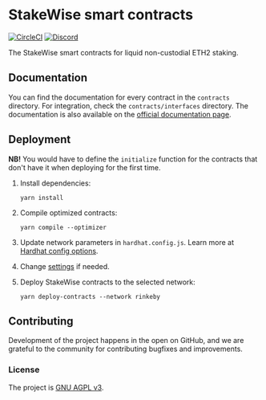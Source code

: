# StakeWise smart contracts

[![CircleCI](https://circleci.com/gh/stakewise/contracts.svg?style=svg)](https://circleci.com/gh/stakewise/contracts)
[![Discord](https://user-images.githubusercontent.com/7288322/34471967-1df7808a-efbb-11e7-9088-ed0b04151291.png)](https://discord.gg/2BSdr2g)

The StakeWise smart contracts for liquid non-custodial ETH2 staking.

## Documentation

You can find the documentation for every contract in the `contracts` directory. For integration, check the `contracts/interfaces` directory.
The documentation is also available on the [official documentation page](https://docs.stakewise.io/smart-contracts).

## Deployment

**NB!** You would have to define the `initialize` function for the contracts that don't have it when deploying for the first time.

1. Install dependencies:

   ```shell script
   yarn install
   ```

2. Compile optimized contracts:

   ```shell script
   yarn compile --optimizer
   ```

3. Update network parameters in `hardhat.config.js`. Learn more at [Hardhat config options](https://hardhat.org/config/).

4. Change [settings](./deployments/settings.js) if needed. 

5. Deploy StakeWise contracts to the selected network:

   ```shell script
   yarn deploy-contracts --network rinkeby
   ```

## Contributing

Development of the project happens in the open on GitHub, and we are grateful to the community for contributing bugfixes and improvements.

### License

The project is [GNU AGPL v3](./LICENSE).
